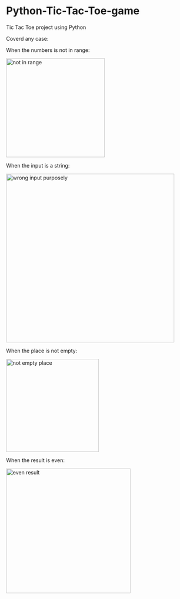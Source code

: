 # Python-Tic-Tac-Toe-game
Tic Tac Toe project using Python

Coverd any case:

When the numbers is not in range:



<img width="268" alt="not in range" src="https://user-images.githubusercontent.com/103436003/184595959-e8037104-dac2-493f-8e0e-3944854c3c86.PNG">

When the input is a string:



<img width="457" alt="wrong input purposely" src="https://user-images.githubusercontent.com/103436003/184595991-642c61a6-42db-4013-a535-fb4bd52b69f7.PNG">

When the place is not empty:



<img width="252" alt="not empty place" src="https://user-images.githubusercontent.com/103436003/184596071-01745c05-4e2d-418a-884e-99788ac14947.PNG">


When the result is even:



<img width="338" alt="even result" src="https://user-images.githubusercontent.com/103436003/184596033-9dbfa332-1074-4a1e-a4f0-404b3406ca87.PNG">
